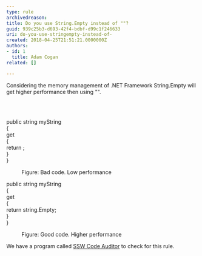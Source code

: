 ```yaml
---
type: rule
archivedreason: 
title: Do you use String.Empty instead of ""?
guid: 939c25b3-d693-42f4-bdbf-d99c1f246633
uri: do-you-use-stringempty-instead-of-
created: 2018-04-25T21:51:21.0000000Z
authors:
- id: 1
  title: Adam Cogan
related: []

---
```



<p class="ssw15-rteElement-P">Considering the memory management of .NET Framework String.Empty will get higher performance then using &quot;&quot;. <br></p>
<br><excerpt class='endintro'></excerpt><br>
<p class="ssw15-rteElement-CodeArea">​public string myString 
   <br>&#123;<br> get<br> &#123;<br> return ;<br> &#125; 
   <br>&#125; 
   <br></p><dd class="ssw15-rteElement-FigureBad">Figure&#58; Bad code. Low performance​​<br></dd><p class="ssw15-rteElement-CodeArea">public string myString<br>&#123; 
   <br> get 
   <br> &#123; 
   <br> return string.Empty; 
   <br> &#125; 
   <br>&#125;​<br></p><dd class="ssw15-rteElement-FigureGood">
   Figure&#58; Good code. Higher performance<br></dd><p class="ssw15-rteElement-YellowBorderBox">We have a program called&#160;<a href="https&#58;//www.ssw.com.au/ssw/CodeAuditor/Rules.aspx#TimeSpan">SSW Code Auditor</a>&#160;to check for this rule.​<br></p>


